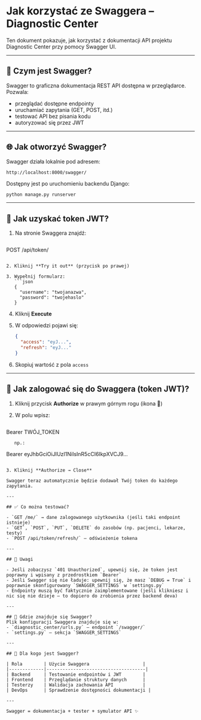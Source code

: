 # Jak korzystać ze Swaggera – Diagnostic Center

Ten dokument pokazuje, jak korzystać z dokumentacji API projektu Diagnostic Center przy pomocy Swagger UI.

---

## 📌 Czym jest Swagger?

Swagger to graficzna dokumentacja REST API dostępna w przeglądarce. Pozwala:

* przeglądać dostępne endpointy
* uruchamiać zapytania (GET, POST, itd.)
* testować API bez pisania kodu
* autoryzować się przez JWT

---

## 🌐 Jak otworzyć Swagger?

Swagger działa lokalnie pod adresem:

```
http://localhost:8000/swagger/
```

Dostępny jest po uruchomieniu backendu Django:

```bash
python manage.py runserver
```

---

## 🧪 Jak uzyskać token JWT?

1. Na stronie Swaggera znajdź:

   ```
   ```

POST /api/token/

````

2. Kliknij **Try it out** (przycisk po prawej)

3. Wypełnij formularz:
   ```json
   {
     "username": "twojanazwa",
     "password": "twojehaslo"
   }
````

4. Kliknij **Execute**

5. W odpowiedzi pojawi się:

   ```json
   {
     "access": "eyJ...",
     "refresh": "eyJ..."
   }
   ```

6. Skopiuj wartość z pola `access`

---

## 🔐 Jak zalogować się do Swaggera (token JWT)?

1. Kliknij przycisk **Authorize** w prawym górnym rogu (ikona 🔐)

2. W polu wpisz:

   ```
   ```

Bearer TWÓJ\_TOKEN

```
   np.:
```

Bearer eyJhbGciOiJIUzI1NiIsInR5cCI6IkpXVCJ9...

```

3. Kliknij **Authorize → Close**

Swagger teraz automatycznie będzie dodawał Twój token do każdego zapytania.

---

## ✅ Co można testować?

- `GET /me/` → dane zalogowanego użytkownika (jeśli taki endpoint istnieje)
- `GET`, `POST`, `PUT`, `DELETE` do zasobów (np. pacjenci, lekarze, testy)
- `POST /api/token/refresh/` – odświeżenie tokena

---

## 🧩 Uwagi

- Jeśli zobaczysz `401 Unauthorized`, upewnij się, że token jest poprawny i wpisany z przedrostkiem `Bearer`
- Jeśli Swagger się nie ładuje: upewnij się, że masz `DEBUG = True` i poprawnie skonfigurowany `SWAGGER_SETTINGS` w `settings.py`
- Endpointy muszą być faktycznie zaimplementowane (jeśli klikniesz i nic się nie dzieje – to dopiero do zrobienia przez backend deva)

---

## 📂 Gdzie znajduje się Swagger?
Plik konfiguracji Swaggera znajduje się w:
- `diagnostic_center/urls.py` – endpoint `/swagger/`
- `settings.py` – sekcja `SWAGGER_SETTINGS`

---

## 📘 Dla kogo jest Swagger?

| Rola        | Użycie Swaggera                    |
|-------------|-------------------------------------|
| Backend     | Testowanie endpointów i JWT        |
| Frontend    | Przeglądanie struktury danych      |
| Testerzy    | Walidacja zachowania API           |
| DevOps      | Sprawdzenie dostępności dokumentacji |

---

Swagger = dokumentacja + tester + symulator API ✨

```
